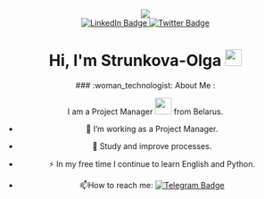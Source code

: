 <div id="header" align="center">
  <img src="https://media.giphy.com/media/v1.Y2lkPTc5MGI3NjExaXZodWRyZXg4aG9vbWplNjIzYWo1dGY4MWdyOGNscnZkaDQ5bHBmMSZlcD12MV9pbnRlcm5hbF9naWZfYnlfaWQmY3Q9Zw/Tjq0NVePKbXUDqFHxC/giphy.gif"/>
</div>
<div id="badges" align="center">
  <a href="https://www.linkedin.com/in/strunkovaolga/">
    <img src="https://img.shields.io/badge/LinkedIn-blue?style=for-the-badge&logo=linkedin&logoColor=white" alt="LinkedIn Badge"/>
  </a>
  <a href="https://t.me/Strunkova_Olga">
    <img src="https://img.shields.io/badge/Telegram-blue?style=for-the-badge&logo=telegram&logoColor=white" alt="Twitter Badge"/>
  </a>
<div id=badges>
<img src="https://komarev.com/ghpvc/?username=Strunkova-Olga&style=flat-square&color=blue" alt=""/>
<h1>
  Hi, I'm Strunkova-Olga
  <img src="https://media.giphy.com/media/hvRJCLFzcasrR4ia7z/giphy.gif" width="30px"/>
</h1>
<div id="header" aligan="left">  
### :woman_technologist: About Me :
  
I am a Project Manager <img src="https://media.giphy.com/media/WUlplcMpOCEmTGBtBW/giphy.gif" width="30"> from Belarus.
 
- :telescope: I’m working as a Project Manager.

- :seedling: Study and improve processes.

- :zap: In my free time I continue to learn English and Python.

- :mailbox:How to reach me: [![Telegram Badge](https://img.shields.io/badge/Strunkova_Olga-blue?style=flat&logo=Telegram&logoColor=white)](https://t.me/Strunkova_Olga)
